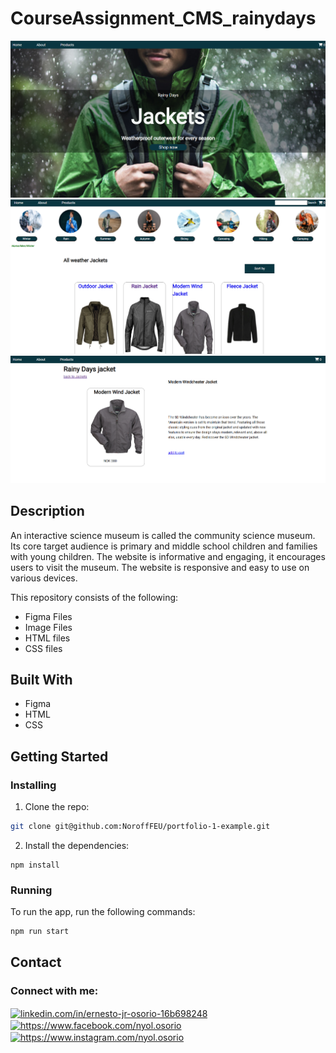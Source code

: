 # CourseAssignment_CMS_rainydays

<img src="CA_homepage.png" alt="homepage" title="image Title" />
<img src="CA_productpage.png" alt="productpage" title="image Title" />
<img src="CA_detailspage.png" alt="detailspage" title="image Title" />




## Description

An interactive science museum is called the community science museum. Its core target audience is primary and middle school children and families with young children. The website is informative and engaging, it encourages users to visit the museum. The website is responsive and easy to use on various devices.

This repository consists of the following:

- Figma Files
- Image Files
- HTML files
- CSS files

## Built With

- Figma
- HTML
- CSS
## Getting Started

### Installing



1. Clone the repo:

```bash
git clone git@github.com:NoroffFEU/portfolio-1-example.git
```

2. Install the dependencies:

```
npm install
```

### Running



To run the app, run the following commands:

```bash
npm run start
```



## Contact



<h3 align="left">Connect with me:</h3>
<p align="left">
<a href="https://linkedin.com/in/linkedin.com/in/ernesto-jr-osorio-16b698248" target="blank"><img align="center" src="https://raw.githubusercontent.com/rahuldkjain/github-profile-readme-generator/master/src/images/icons/Social/linked-in-alt.svg" alt="linkedin.com/in/ernesto-jr-osorio-16b698248" height="30" width="40" /></a>
<a href="https://fb.com/https://www.facebook.com/nyol.osorio" target="blank"><img align="center" src="https://raw.githubusercontent.com/rahuldkjain/github-profile-readme-generator/master/src/images/icons/Social/facebook.svg" alt="https://www.facebook.com/nyol.osorio" height="30" width="40" /></a>
<a href="https://instagram.com/https://www.instagram.com/nyol.osorio" target="blank"><img align="center" src="https://raw.githubusercontent.com/rahuldkjain/github-profile-readme-generator/master/src/images/icons/Social/instagram.svg" alt="https://www.instagram.com/nyol.osorio" height="30" width="40" /></a>
</p>



